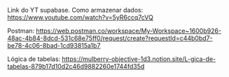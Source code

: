 Link do YT supabase. Como armazenar dados: https://www.youtube.com/watch?v=5yR6ccq7cVQ

Postman: https://web.postman.co/workspace/My-Workspace~1600b926-48ac-4b84-8dcd-531c68e75ff0/request/create?requestId=c44b0bd7-be78-4c06-8bad-1cd93815a1b7

Lógica de tabelas: https://mulberry-objective-1d3.notion.site/L-gica-de-tabelas-879b17d10d2c46d9882260e1744fd35d